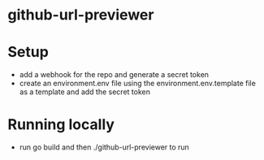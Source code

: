 # github-url-previewer

# Setup

- add a webhook for the repo and generate a secret token
- create an environment.env file using the environment.env.template file as a template and add the secret token

# Running locally

- run go build and then ./github-url-previewer to run


